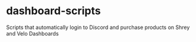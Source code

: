 # dashboard-scripts
Scripts that automatically login to Discord and purchase products on Shrey and Velo Dashboards
